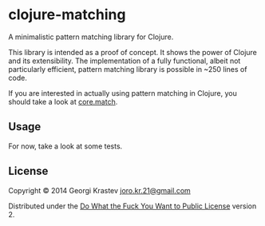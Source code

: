 # clojure-matching

A minimalistic pattern matching library for Clojure.

This library is intended as a proof of concept. It shows the power of Clojure
and its extensibility. The implementation of a fully functional, albeit not
particularly efficient, pattern matching library is possible in ~250 lines of
code.

If you are interested in actually using pattern matching in Clojure, you should
take a look at [core.match](https://github.com/clojure/core.match).

## Usage

For now, take a look at some tests.

## License

Copyright © 2014 Georgi Krastev <joro.kr.21@gmail.com>

Distributed under the
[Do What the Fuck You Want to Public License](http://www.wtfpl.net/txt/copying/)
version 2.
